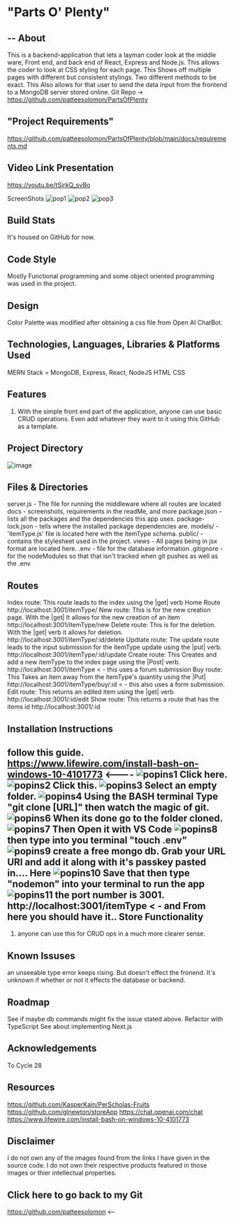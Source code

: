 
# "Parts O' Plenty"
--
About
-
This is a backend-application that lets a layman coder look at the middle ware, Front end, and back end of React, Express and Node.js. 
This allows the coder to look at CSS styling for each page.
This Shows off multiple pages with different but consistent stylings. Two different methods to be exact.
This Also allows for that user to send the data input from the frontend to a MongoDB server stored online.
Git Repo -> https://github.com/patteesolomon/PartsOfPlenty

"Project Requirements"
--
https://github.com/patteesolomon/PartsOfPlenty/blob/main/docs/requirements.md

Video Link Presentation
--
https://youtu.be/tSirkQ_svBo

ScreenShots
![pop1](https://user-images.githubusercontent.com/113143898/209063963-1af2916f-45f8-4caf-9356-96d62d680cda.PNG)
![pop2](https://user-images.githubusercontent.com/113143898/209063973-7d888396-b84c-4108-b0d5-405f448e9913.PNG)
![pop3](https://user-images.githubusercontent.com/113143898/209063978-366c839a-7597-498b-939e-b969f5042c4c.PNG)

Build Stats
--
It's housed on GitHub for now.

Code Style
--
Mostly Functional programming and some object oriented programming was used in the project.

Design
--
Color Palette was modified after obtaining a css file from Open AI ChatBot.

Technologies, Languages, Libraries & Platforms Used
--
MERN Stack = MongoDB, Express, React, NodeJS
HTML
CSS

Features
--
1. With the simple front end part of the application, anyone can use basic CRUD operations. 
Even add whatever they want to it using this GitHub as a template.

Project Directory
--
![image](https://user-images.githubusercontent.com/113143898/209065867-1c8e265c-90d8-4369-a996-0b83048c926c.png)

Files & Directories
--
server.js - The file for running the middleware where all routes are located
docs - screenshots, requirements in the readMe, and more
package.json - lists all the packages and the dependencies this app uses.
package-lock.json - tells where the installed package dependencies are.
models/ - 'itemType.js' file is located here with the itemType schema.
public/ - contains the stylesheet used in the project.
views - All pages being in jsx format are located here. 
.env - file for the database information
.gitignore - for the nodeModules so that that isn't tracked when git pushes as well as the .env

Routes
--
Index route: This route leads to the index using the |get| verb Home Route 
http://localhost:3001/itemType/
New route: This is for the new creation page. With the |get| It allows for the new creation of an item
http://localhost:3001/itemType/new 
Delete route: This is for the deletion. With the |get| verb it allows for deletion.
http://localhost:3001/itemType/:id/delete
Updtate route: The update route leads to the input submission for the itemType update using the |put| verb.
http://localhost:3001/itemType/:id/update
Create route: This Creates and add a new itemType to the index page using the |Post| verb.
http://localhost:3001/itemType < - this uses a forum submission 
Buy route: This Takes an item away from the itemType's quantity using the |Put|
http://localhost:3001/itemType/buy/:id < - this also uses a form submission.
Edit route: This returns an edited item using the |get| verb
http://localhost:3001/:id/edit
Show route: This returns a route that has the items id
http://localhost:3001/:id 

Installation Instructions
--
follow this guide.
https://www.lifewire.com/install-bash-on-windows-10-4101773  <----
![popins1](https://user-images.githubusercontent.com/113143898/209275182-5cfcf06a-760d-4983-b109-532aa455046b.PNG)
Click here.
![popins2](https://user-images.githubusercontent.com/113143898/209275241-5fa8690e-c2a2-436b-87d3-a828b65d8c27.PNG)
Click this.
![popins3](https://user-images.githubusercontent.com/113143898/209275273-36f32ef1-c313-47d1-86f5-b5227b669ac7.PNG)
Select an empty folder.
![popins4](https://user-images.githubusercontent.com/113143898/209275363-df64a226-a755-47e9-a64f-3971748ae006.PNG)
Using the BASH terminal Type "git clone [URL]" then watch the magic of git.
![popins6](https://user-images.githubusercontent.com/113143898/209275528-f8faf388-5dcd-4a2b-b9f9-455710a0c4c7.PNG)
When its done go to the folder cloned.
![popins7](https://user-images.githubusercontent.com/113143898/209275589-0d13f4ce-27a0-44ba-8262-5288fa54fea7.PNG)
Then Open it with VS Code
![popins8](https://user-images.githubusercontent.com/113143898/209275613-d2524dac-9e4e-4687-8ec5-983bec10481e.PNG)
then type into you terminal "touch .env"
![popins9](https://user-images.githubusercontent.com/113143898/209275968-beb8b9cc-cfbc-4b4d-9a60-1dfde22ac430.PNG)
create a free mongo db. Grab your URL URI and add it along with it's passkey pasted in.... Here
 ![popins10](https://user-images.githubusercontent.com/113143898/209276764-2cdd6008-a684-4f78-85df-e518a87d315d.PNG)
Save that then type "nodemon" into your terminal to run the app
![popins11](https://user-images.githubusercontent.com/113143898/209276844-82bac2a3-12b8-4dde-91d9-5a6a96456634.PNG)
the port number is 3001. http://localhost:3001/itemType < - and From here you should have it..
Store Functionality
--
1. anyone can use this for CRUD ops in a much more clearer sense.

Known Issuses
--
an unseeable type error keeps rising. But doesn't effect the fronend.
It's unknown if whether or not it effects the database or backend.

Roadmap
-- 
See if maybe db commands might fix the issue stated above.
Refactor with TypeScript
See about implementing Next.js

Acknowledgements
--
To Cycle 28

Resources
--
https://github.com/KasperKain/PerScholas-Fruits
https://github.com/glnewton/storeApp 
https://chat.openai.com/chat
https://www.lifewire.com/install-bash-on-windows-10-4101773

Disclaimer
-- 
I do not own any of the images found from the links I have given in the source code.
I do not own their respective products featured in those images or thier intellectual properties.

Click here to go back to my Git 
--
https://github.com/patteesolomon <--
